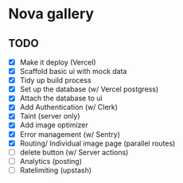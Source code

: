 # Nova gallery

## TODO

- [x] Make it deploy (Vercel)
- [x] Scaffold basic ui with mock data
- [x] Tidy up build process
- [x] Set up the database (w/ Vercel postgress)
- [x] Attach the database to ui
- [x] Add Authentication (w/ Clerk)
- [x] Taint (server only)
- [x] Add image optimizer
- [x] Error management (w/ Sentry)
- [x] Routing/ Individual image page (parallel routes)
- [ ] delete button (w/ Server actions)
- [ ] Analytics (posting)
- [ ] Ratelimiting (upstash)
